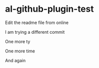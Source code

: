 # al-github-plugin-test

Edit the readme file from online

I am trying a different commit

One more ty

One more time

And again
